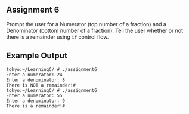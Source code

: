 ## Assignment 6
Prompt the user for a Numerator (top number of a fraction) and a Denominator (bottom number of a fraction). Tell the user whether or not there is a remainder using `if` control flow.

## Example Output
```terminal_session
tokyo:~/LearningC/ # ./assignment6                                                                             
Enter a numerator: 24
Enter a denominator: 8
There is NOT a remainder!#
tokyo:~/LearningC/ # ./assignment6                                                                             
Enter a numerator: 55
Enter a denominator: 9
There is a remainder!# 
```